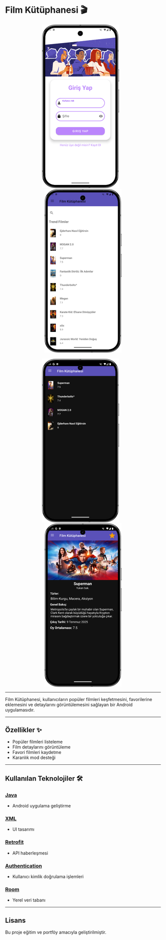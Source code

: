 # Film Kütüphanesi 🎬

<div align="center">
  <img src="https://github.com/FatihOZKURT/Film-Kutuphanesi/blob/master/screenshots/Login.png" width="250" />
  &nbsp; &nbsp; 
  <img src="https://github.com/FatihOZKURT/Film-Kutuphanesi/blob/master/screenshots/Main.png" width="250" />
  <br><br>
  <img src="https://github.com/FatihOZKURT/Film-Kutuphanesi/blob/master/screenshots/Favorites.png" width="250" />
  &nbsp; &nbsp; 
  <img src="https://github.com/FatihOZKURT/Film-Kutuphanesi/blob/master/screenshots/Detail.png" width="250" />
</div>

---

Film Kütüphanesi, kullanıcıların popüler filmleri keşfetmesini, favorilerine eklemesini ve detaylarını görüntülemesini sağlayan bir Android uygulamasıdır.

---

## Özellikler ✨
- Popüler filmleri listeleme
- Film detaylarını görüntüleme
- Favori filmleri kaydetme
- Karanlık mod desteği

---

## Kullanılan Teknolojiler 🛠️

### <u>Java</u>
- Android uygulama geliştirme

### <u>XML</u>
- UI tasarımı

### <u>Retrofit</u>
- API haberleşmesi

### <u>Authentication</u>
- Kullanıcı kimlik doğrulama işlemleri

### <u>Room</u>
- Yerel veri tabanı


---

## Lisans
Bu proje eğitim ve portföy amacıyla geliştirilmiştir.

